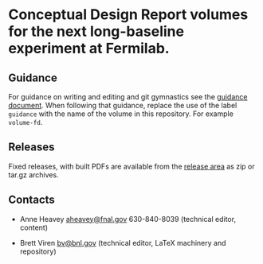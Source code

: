 Conceptual Design Report volumes for the next long-baseline experiment at Fermilab.
====

Guidance
---

For guidance on writing and editing and git gymnastics see the
[guidance document](https://github.com/LBNE/document-guidance).  When
following that guidance, replace the use of the label `guidance` with
the name of the volume in this repository.  For example `volume-fd`.

Releases
---

Fixed releases, with built PDFs are available from the
[release area](https://github.com/LBNE/lbn-cdr/releases) as zip or
tar.gz archives.


Contacts
---

* Anne Heavey <aheavey@fnal.gov> 630-840-8039 (technical editor, content)

* Brett Viren <bv@bnl.gov> (technical editor, LaTeX machinery and repository)
